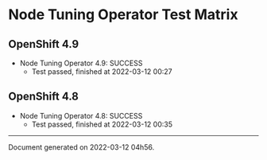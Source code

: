 
Node Tuning Operator Test Matrix
================================

OpenShift 4.9
-------------



* Node Tuning Operator 4.9: SUCCESS
  - Test passed, finished at 2022-03-12 00:27

OpenShift 4.8
-------------



* Node Tuning Operator 4.8: SUCCESS
  - Test passed, finished at 2022-03-12 00:35

---
Document generated on 2022-03-12 04h56.
